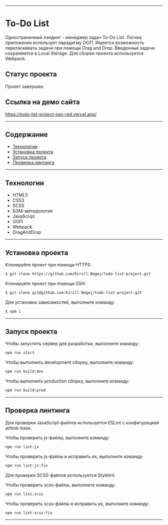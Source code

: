 ___
# To-Do List
Одностраничный лэндинг - менеджер задач To-Do List. Логика приложения использует парадигму ООП. Имеется возможность перетаскивать задачи при помощи Drag and Drop. Введенные задачи сохраняются в Local Storage. Для сборки проекта используется Webpack.

## Статус проекта
Проект завершен.

## Ссылка на демо сайта
https://todo-list-project-two-red.vercel.app/
___
## Содержание
- [Технологии](#технологии)
- [Установка проекта](#установка-проекта)
- [Запуск проекта](#запуск-проекта)
- [Проверка линтинга](#проверка-линтинга)
___

## Технологии
- HTML5
- CSS3
- SCSS
- БЭМ-методология
- JavaScript
- ООП
- Webpack
- DragAndDrop
___

## Установка проекта
Клонируйте проект при помощи HTTPS:
```sh
$ git clone https://github.com/Kirill-Begej/todo-list-project.git
```

Клонируйте проект при помощи SSH:
```sh
$ git clone git@github.com:Kirill-Begej/todo-list-project.git
```

Для установки зависимостей, выполните команду:
```sh
$ npm i
```
___

## Запуск проекта
Чтобы запустить сервер для разработки, выполните команду:
```sh
npm run start
```

Чтобы выполнить development сборку, выполните команду: 
```sh
npm run build:dev
```

Чтобы выполнить production сборку, выполните команду: 
```sh
npm run build:prod
```
___

## Проверка линтинга
Для проверки JavaScript-файлов используется ESLint с конфигурацией airbnb-base.

Чтобы проверить js-файлы, выполните команду:
```sh
npm run lint:js
```

Чтобы проверить js-файлы и исправить их, выполните команду:
```sh
npm run lint:js:fix
```

Для проверки SCSS-файлов используется Stylelint.

Чтобы проверить scss-файлы, выполните команду:
```sh
npm run lint:scss
```

Чтобы проверить scss-файлы и исправить их, выполните команду:
```sh
npm run lint:scss:fix
```
___

